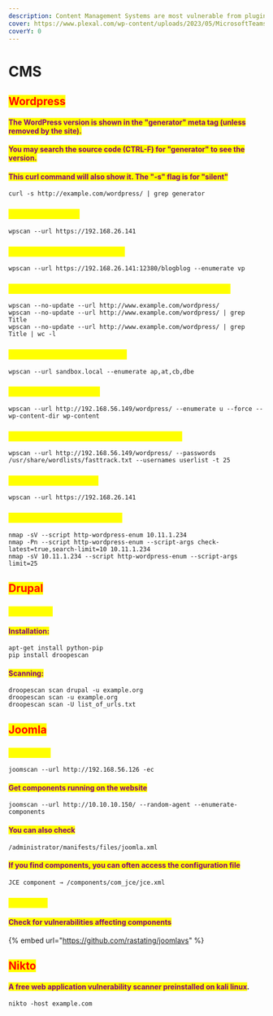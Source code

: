 ```yaml
---
description: Content Management Systems are most vulnerable from plugins they use.
cover: https://www.plexal.com/wp-content/uploads/2023/05/MicrosoftTeams-image-171.png
coverY: 0
---
```


# CMS

## <mark style="color:red;">Wordpress</mark>

#### <mark style="color:purple;">The WordPress version is shown in the "generator" meta tag (unless removed by the site).</mark>&#x20;

#### <mark style="color:purple;">You may search the source code (CTRL-F) for "generator" to see the version.</mark>&#x20;

#### <mark style="color:purple;">This curl command will also show it. The "-s" flag is for "silent"</mark>

```
curl -s http://example.com/wordpress/ | grep generator
```

### <mark style="color:yellow;">Basic information</mark>

```
wpscan --url https://192.168.26.141
```

### <mark style="color:yellow;">Check for vulnerable plugins</mark>

```
wpscan --url https://192.168.26.141:12380/blogblog --enumerate vp
```

### <mark style="color:yellow;">Check for exploits that match the version of wordpress</mark>

```
wpscan --no-update --url http://www.example.com/wordpress/
wpscan --no-update --url http://www.example.com/wordpress/ | grep Title
wpscan --no-update --url http://www.example.com/wordpress/ | grep Title | wc -l
```

### <mark style="color:yellow;">Vulnerability and plugin scan</mark>

```
wpscan --url sandbox.local --enumerate ap,at,cb,dbe
```

### <mark style="color:yellow;">Enumerate usernames</mark>

```
wpscan --url http://192.168.56.149/wordpress/ --enumerate u --force --wp-content-dir wp-content
```

### <mark style="color:yellow;">Password attack on discovered usernames</mark>

```
wpscan --url http://192.168.56.149/wordpress/ --passwords /usr/share/wordlists/fasttrack.txt --usernames userlist -t 25
```

### <mark style="color:yellow;">Enumerate everything</mark>

```
wpscan --url https://192.168.26.141
```

### <mark style="color:yellow;">Scan with nmap NSE scripts</mark>

```
nmap -sV --script http-wordpress-enum 10.11.1.234
nmap -Pn --script http-wordpress-enum --script-args check-latest=true,search-limit=10 10.11.1.234
nmap -sV 10.11.1.234 --script http-wordpress-enum --script-args limit=25
```

## <mark style="color:red;">Drupal</mark>

### <mark style="color:yellow;">Droopscan</mark>

#### <mark style="color:purple;">Installation:</mark>

```
apt-get install python-pip
pip install droopescan
```

#### <mark style="color:purple;">Scanning:</mark>

```
droopescan scan drupal -u example.org        
droopescan scan -u example.org
droopescan scan -U list_of_urls.txt
```

## <mark style="color:red;">Joomla</mark>

### <mark style="color:yellow;">Joomscan</mark>

```
joomscan --url http://192.168.56.126 -ec
```

#### <mark style="color:purple;">Get components running on the website</mark>

```
joomscan --url http://10.10.10.150/ --random-agent --enumerate-components
```

#### <mark style="color:purple;">You can also check</mark>

```
/administrator/manifests/files/joomla.xml
```

#### <mark style="color:purple;">If you find components, you can often access the configuration file</mark>

```
JCE component → /components/com_jce/jce.xml
```

### <mark style="color:yellow;">Joomlavs</mark>

#### <mark style="color:purple;">Check for vulnerabilities affecting components</mark>

{% embed url="https://github.com/rastating/joomlavs" %}

## <mark style="color:red;">Nikto</mark>

#### <mark style="color:purple;">A free web application vulnerability scanner preinstalled on kali linux</mark>.

```
nikto -host example.com
```
